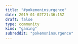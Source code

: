 ```yaml
---
title: "#pokemoninsurgence"
date: 2019-01-02T21:36:15Z
draft: false
type: community
kind: "gaming"
subreddit: "pokemoninsurgence"
---
```

